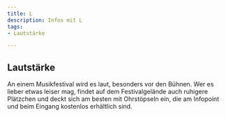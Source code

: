 ```yaml
---
title: L
description: Infos mit L
tags:
- Lautstärke

---
```

## Lautstärke
An einem Musikfestival wird es laut, besonders vor den Bühnen. Wer es lieber etwas leiser mag, findet
auf dem Festivalgelände auch ruhigere Plätzchen und deckt sich am besten mit Ohrstöpseln ein, die am Infopoint und beim Eingang kostenlos erhältlich sind.
